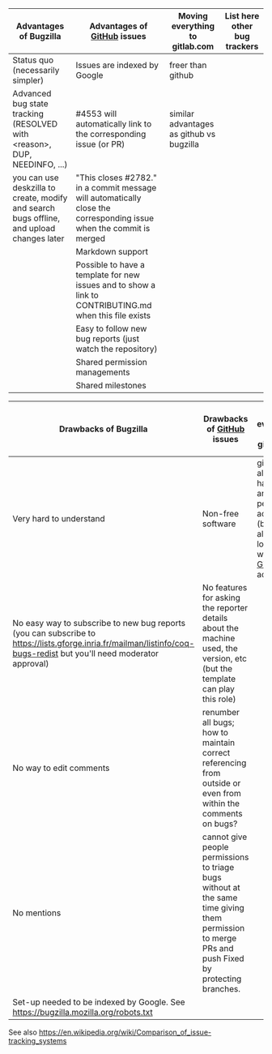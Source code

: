 |**Advantages of Bugzilla** | **Advantages of** [GitHub](GitHub) **issues** |**Moving everything to gitlab.com** | **List here other bug trackers**|
|---|---|---|---|
|Status quo (necessarily simpler) |Issues are indexed by Google |freer than github | |
|Advanced bug state tracking (RESOLVED with &lt;reason&gt;, DUP, NEEDINFO, ...) |\#4553 will automatically link to the corresponding issue (or PR) |similar advantages as github vs bugzilla ||
|you can use deskzilla to create, modify and search bugs offline, and upload changes later |"This closes \#2782." in a commit message will automatically close the corresponding issue when the commit is merged |||
||Markdown support |||
||Possible to have a template for new issues and to show a link to CONTRIBUTING.md when this file exists | ||
||Easy to follow new bug reports (just watch the repository) |||
||Shared permission managements |||
||Shared milestones |||

**Drawbacks of Bugzilla** | **Drawbacks of** [GitHub](GitHub) **issues** |**Moving everything to gitlab.com** | **List here other bug trackers**
-|-|-|-
Very hard to understand |Non-free software |github already has PRs and people's accounts (but [GitLab](GitLab) allows logging in with [GitHub](GitHub) account) |
No easy way to subscribe to new bug reports (you can subscribe to <https://lists.gforge.inria.fr/mailman/listinfo/coq-bugs-redist> but you'll need moderator approval) |No features for asking the reporter details about the machine used, the version, etc (but the template can play this role) | |
No way to edit comments |renumber all bugs; how to maintain correct referencing from outside or even from within the comments on bugs?| |
No mentions |cannot give people permissions to triage bugs without at the same time giving them permission to merge PRs and push Fixed by protecting branches. | |
Set-up needed to be indexed by Google. See <https://bugzilla.mozilla.org/robots.txt> | | |

See also <https://en.wikipedia.org/wiki/Comparison_of_issue-tracking_systems>
